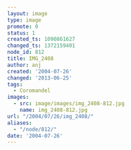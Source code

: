 ```yaml
---
layout: image
type: image
promote: 0
status: 1
created_ts: 1090861627
changed_ts: 1372159401
node_id: 812
title: IMG_2408
author: anj
created: '2004-07-26'
changed: '2013-06-25'
tags:
  - Coromandel
images:
  - src: image/images/img_2408-812.jpg
    name: img_2408-812.jpg
url: "/2004/07/26/img_2408/"
aliases:
  - "/node/812/"
date: '2004-07-26'
---
```


